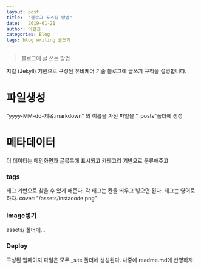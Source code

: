 ```yaml
---
layout: post
title:  "블로그 포스팅 방법"
date:   2019-01-21
author: 이현진
categories: Blog
tags: blog writing 글쓰기
---
```



> 블로그에 글 쓰는 방법

지킬 (Jekyll) 기반으로 구성된 유비케어 기술 블로그에 글쓰기 규칙을 설명합니다.


# 파일생성
"yyyy-MM-dd-제목.markdown" 의 이름을 가진 파일을 "_posts"폴더에 생성

# 메타데이터
이 데이터는 메인화면과 글목록에 표시되고
카테고리 기반으로 분류해주고 

### tags
태그 기반으로 찾을 수 있게 해준다.
각 태그는 칸을 띄우고 넣으면 된다.
태그는 영어로 하자.
cover:  "/assets/instacode.png"


### Image넣기
assets/ 폴더에...


### Deploy
구성된 웹페이지 파일은 모두 _site 폴더에 생성된다.
나중에 readme.md에 반영하자.




